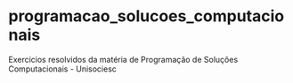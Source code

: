 # programacao_solucoes_computacionais
Exercicios resolvidos da matéria de Programação de Soluções Computacionais - Unisociesc 
